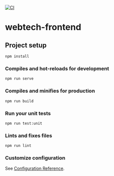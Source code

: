 [![CI](https://github.com/basselghorab/WebtechFrontend/actions/workflows/ci.yml/badge.svg)](https://github.com/basselghorab/WebtechFrontend/actions/workflows/ci.yml)

# webtech-frontend

## Project setup
```
npm install
```

### Compiles and hot-reloads for development
```
npm run serve
```

### Compiles and minifies for production
```
npm run build
```

### Run your unit tests
```
npm run test:unit
```

### Lints and fixes files
```
npm run lint
```

### Customize configuration
See [Configuration Reference](https://cli.vuejs.org/config/).
